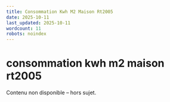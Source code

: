 ```yaml
---
title: Consommation Kwh M2 Maison Rt2005
date: 2025-10-11
last_updated: 2025-10-11
wordcount: 11
robots: noindex
---
```


# consommation kwh m2 maison rt2005

Contenu non disponible – hors sujet.